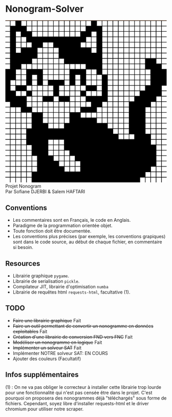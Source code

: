 # Nonogram-Solver
![alt text](https://github.com/Kugge/Nonogram-Solver/blob/master/preview.png?raw=true)  
Projet Nonogram  
Par Sofiane DJERBI &amp; Salem HAFTARI

## Conventions
- Les commentaires sont en Français, le code en Anglais.
- Paradigme de la programmation orientée objet.
- Toute fonction doit être documentée.
- Les conventions plus précises (par exemple, les conventions grapiques) sont dans le code source, au début de chaque fichier, en commentaire si besoin.
## Resources
- Librairie graphique `pygame`.
- Librairie de serialisation `pickle`.
- Compilateur JIT, librairie d'optimisation `numba`
- Librairie de requêtes html `requests-html`, facultative (1).
## TODO
- ~~Faire une librairie graphique~~ Fait
- ~~Faire un outil permettant de convertir un nonogramme en données exploitables~~ Fait
- ~~Création d'une librairie de conversion FND vers FNC~~ Fait
- ~~Modéliser un nonogramme en logique~~ Fait
- ~~Implémenter un solveur SAT~~ Fait
- Implémenter NOTRE solveur SAT: EN COURS
- Ajouter des couleurs (Facultatif)
## Infos supplémentaires
(1) : On ne va pas obliger le correcteur à installer cette librairie trop lourde pour une fonctionnalité qui n'est pas censée être dans le projet. C'est pourquoi on proposera des nonogrammes déjà "téléchargés" sous forme de fichiers. Cependant, soyez libre d'installer requests-html et le driver chromium pour utiliser notre scraper.
